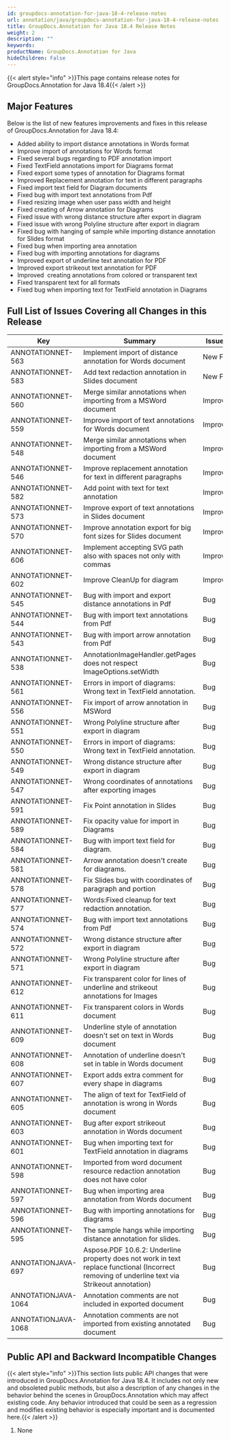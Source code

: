 ```yaml
---
id: groupdocs-annotation-for-java-18-4-release-notes
url: annotation/java/groupdocs-annotation-for-java-18-4-release-notes
title: GroupDocs.Annotation for Java 18.4 Release Notes
weight: 2
description: ""
keywords: 
productName: GroupDocs.Annotation for Java
hideChildren: False
---
```

{{< alert style="info" >}}This page contains release notes for GroupDocs.Annotation for Java 18.4{{< /alert >}}

## Major Features

Below is the list of new features improvements and fixes in this release of GroupDocs.Annotation for Java 18.4:

*   Added ability to import distance annotations in Words format
*   Improve import of annotations for Words format
*   Fixed several bugs regarding to PDF annotation import
*   Fixed TextField annotations import for Diagrams format
*   Fixed export some types of annotation for Diagrams format
*   Improved Replacement annotation for text in different paragraphs
*   Fixed import text field for Diagram documents
*   Fixed bug with import text annotations from Pdf
*   Fixed resizing image when user pass width and height
*   Fixed creating of Arrow annotation for Diagrams
*   Fixed issue with wrong distance structure after export in diagram
*   Fixed issue with wrong Polyline structure after export in diagram
*   Fixed bug with hanging of sample while importing distance annotation for Slides format
*   Fixed bug when importing area annotation
*   Fixed bug with importing annotations for diagrams
*   Improved export of underline text annotation for PDF
*   Improved export strikeout text annotation for PDF
*   Improved  creating annotations from colored or transparent text
*   Fixed transparent text for all formats
*   Fixed bug when importing text for TextField annotation in Diagrams

## Full List of Issues Covering all Changes in this Release

| Key | Summary | Issue Type |
| --- | --- | --- |
| ANNOTATIONNET-563 | Implement import of distance annotation for Words document | New Feature |
| ANNOTATIONNET-583 | Add text redaction annotation in Slides document | New Feature |
| ANNOTATIONNET-560 | Merge similar annotations when importing from a MSWord document | Improvement |
| ANNOTATIONNET-559 | Improve import of text annotations for Words document | Improvement |
| ANNOTATIONNET-548 | Merge similar annotations when importing from a MSWord document | Improvement |
| ANNOTATIONNET-546 | Improve replacement annotation for text in different paragraphs | Improvement |
| ANNOTATIONNET-582 | Add point with text for text annotation | Improvement |
| ANNOTATIONNET-573 | Improve export of text annotations in Slides document | Improvement |
| ANNOTATIONNET-570 | Improve annotation export for big font sizes for Slides document | Improvement |
| ANNOTATIONNET-606 | Implement accepting SVG path also with spaces not only with commas | Improvement |
| ANNOTATIONNET-602 | Improve CleanUp for diagram | Improvement |
| ANNOTATIONNET-545 | Bug with import and export distance annotations in Pdf | Bug |
| ANNOTATIONNET-544 | Bug with import text annotations from Pdf | Bug |
| ANNOTATIONNET-543 | Bug with import arrow annotation from Pdf | Bug |
| ANNOTATIONNET-538 | AnnotationImageHandler.getPages does not respect ImageOptions.setWidth | Bug |
| ANNOTATIONNET-561 | Errors in import of diagrams: Wrong text in TextField annotation. | Bug |
| ANNOTATIONNET-556 | Fix import of arrow annotation in MSWord | Bug |
| ANNOTATIONNET-551 | Wrong Polyline structure after export in diagram | Bug |
| ANNOTATIONNET-550 | Errors in import of diagrams: Wrong text in TextField annotation. | Bug |
| ANNOTATIONNET-549 | Wrong distance structure after export in diagram | Bug |
| ANNOTATIONNET-547 | Wrong coordinates of annotations after exporting images | Bug |
| ANNOTATIONNET-591 | Fix Point annotation in Slides | Bug |
| ANNOTATIONNET-589 | Fix opacity value for import in Diagrams | Bug |
| ANNOTATIONNET-584 | Bug with import text field for diagram. | Bug |
| ANNOTATIONNET-581 | Arrow annotation doesn't create for diagrams. | Bug |
| ANNOTATIONNET-578 | Fix Slides bug with coordinates of paragraph and portion | Bug |
| ANNOTATIONNET-577 | Words:Fixed cleanup for text redaction annotation. | Bug |
| ANNOTATIONNET-574 | Bug with import text annotations from Pdf | Bug |
| ANNOTATIONNET-572 | Wrong distance structure after export in diagram | Bug |
| ANNOTATIONNET-571 | Wrong Polyline structure after export in diagram | Bug |
| ANNOTATIONNET-612 | Fix transparent color for lines of underline and strikeout annotations for Images | Bug |
| ANNOTATIONNET-611 | Fix transparent colors in Words document | Bug |
| ANNOTATIONNET-609 | Underline style of annotation doesn't set on text in Words document | Bug |
| ANNOTATIONNET-608 | Annotation of underline doesn't set in table in Words document | Bug |
| ANNOTATIONNET-607 | Export adds extra comment for every shape in diagrams | Bug |
| ANNOTATIONNET-605 | The align of text for TextField of annotation is wrong in Words document | Bug |
| ANNOTATIONNET-603 | Bug after export strikeout annotation in Words document | Bug |
| ANNOTATIONNET-601 | Bug when importing text for TextField annotation in diagrams | Bug |
| ANNOTATIONNET-598 | Imported from word document resource redaction annotation does not have color | Bug |
| ANNOTATIONNET-597 | Bug when importing area annotation from Words document | Bug |
| ANNOTATIONNET-596 | Bug with importing annotations for diagrams | Bug |
| ANNOTATIONNET-595 | The sample hangs while importing distance annotation for slides. | Bug |
| ANNOTATIONJAVA-697 | Aspose.PDF 10.6.2: Underline property does not work in text replace functional (Incorrect removing of underline text via Strikeout annotation) | Bug |
| ANNOTATIONJAVA-1064 | Annotation comments are not included in exported document | Bug |
| ANNOTATIONJAVA-1068 | Annotation comments are not imported from existing annotated document | Bug |

## Public API and Backward Incompatible Changes

{{< alert style="info" >}}This section lists public API changes that were introduced in GroupDocs.Annotation for Java 18.4. It includes not only new and obsoleted public methods, but also a description of any changes in the behavior behind the scenes in GroupDocs.Annotation which may affect existing code. Any behavior introduced that could be seen as a regression and modifies existing behavior is especially important and is documented here.{{< /alert >}}

1.  None
